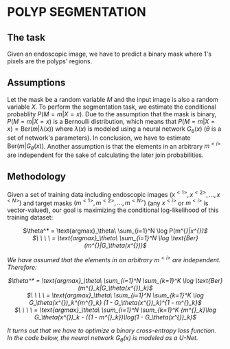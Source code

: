 # POLYP SEGMENTATION
## The task
Given an endoscopic image, we have to predict a binary mask where 1's pixels are the polyps' regions.
## Assumptions
Let the mask be a random variable $M$ and the input image is also a random variable $X$. To perform the segmentation task, we estimate the conditional probablity $P(M=m|X=x)$. Due to the assumption that the mask is binary, $P(M=m|X=x)$ is a Bernoulli distribution, which means that $P(M=m|X=x) = \text{Ber}(m|\lambda(x))$ where $\lambda(x)$ is modeled using a neural network $G_\theta(x)$ ($\theta$ is a set of network's parameters). In conclusion, we have to estimate $\text{Ber}(m|G_\theta(x))$. Another assumption is that the elements in an arbitrary $m^{<i>}$ are independent for the sake of calculating the later join probabilities.
## Methodology
Given a set of training data including endoscopic images $(x^{<1>}, x^{<2>}, ..., x^{<N>})$ and target masks $(m^{<1>}, m^{<2>}, ..., m^{<N>})$ (any $x^{<i>}$ or $m^{<i>}$ is vector-valued), our goal is maximizing the conditional log-likelihood of this training dataset:<br>
<center>
    <!-- <div style="display: inline-block; text-align: left;"> -->
        $\theta^* = \text{argmax}_\theta\ \sum_{i=1}^N \log P(m^{<i>}|x^{<i>})$<br>
        $\ \ \ \  = \text{argmax}_\theta\ \sum_{i=1}^N \log \text{Ber}(m^{<i>}|G_\theta(x^{<i>}))$<br>
    <!-- </div> -->
</center>

We have assumed that the elements in an arbitrary $m^{<i>}$ are independent. Therefore:<br>
<center>
    <!-- <div style="display: inline-block; text-align: left;"> -->
        $\theta^* = \text{argmax}_\theta\ \sum_{i=1}^N \sum_{k=1}^K \log \text{Ber}(m^{<i>}_k|G_\theta(x^{<i>})_k)$ <br>
        $\ \ \ \ = \text{argmax}_\theta\ \sum_{i=1}^N \sum_{k=1}^K \log G_\theta(x^{<i>})_k^{m^{<i>}_k} (1 - G_\theta(x^{<i>})_k)^{1 - m^{<i>}_k}$<br>
        $\ \ \ \ = \text{argmax}_\theta\ \sum_{i=1}^N \sum_{k=1}^K {m^{<i>}_k}\log G_\theta(x^{<i>})_k - ({1 - m^{<i>}_k})\log(1 - G_\theta(x^{<i>})_k)$<br>
    <!-- </div> -->
</center>

It turns out that we have to optimize a binary cross-entropy loss function.<br>
In the code below, the neural network $G_\theta(x)$ is modeled as a U-Net.